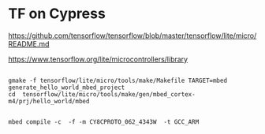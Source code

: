 # TF on Cypress

<https://github.com/tensorflow/tensorflow/blob/master/tensorflow/lite/micro/README.md>

<https://www.tensorflow.org/lite/microcontrollers/library>

```

gmake -f tensorflow/lite/micro/tools/make/Makefile TARGET=mbed  generate_hello_world_mbed_project
cd  tensorflow/lite/micro/tools/make/gen/mbed_cortex-m4/prj/hello_world/mbed


mbed compile -c  -f -m CY8CPROTO_062_4343W  -t GCC_ARM
```
